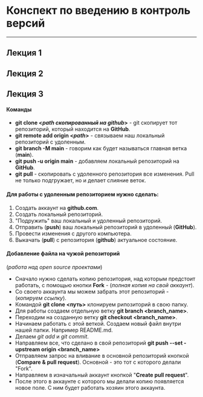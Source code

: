 # Конспект по введению в контроль версий 
***

## Лекция 1

## Лекция 2

## Лекция 3

#### Команды

- **git clone <*path скопированный на github*>** - git скопирует тот репозиторий, который находится на **GitHub**.
- **git remote add origin <*path*>** - связываем наш локальный репозиторий с удоленным.
- **git branch -M main** - говорим как будет называться главная ветка (**main**).
- **git push -u origin main** - добавляем локальный репозиторий на **GitHub**.
- **git pull** - скопировать с удоленного репозитория все изменения. Pull не только подгружает, но и делает слияние веток. 

#### Для работы с удоленным репозиторием нужно сделать:

1. Создать аккаунт на **github.com**.
2. Создать локальный репозиторий.
3. "Подружить" ваш локальный и удоленный репозиторий.
4. Отправить (**push**) ваш локальный репозиторий в удоленный (**GitHub**).
5. Провести изменения с другого компьютера.
6. Выкачать (**pull**) с репозитория (**github**) актуальное состояние.

#### Добавление файла на чужой репозиторий
(*работа над open source проектами*)

* Сначало нужно сделать копию репозитория, над которым предстоит работать, с помощью кнопки **Fork** - (*полная копия на свой аккаунт*).
* Со своего аккаунта мы можем забрать этот репозиторий - (*копируем ссылку*).
* Командой **git clone <путь>** клонируем рипозиторий в свою папку.
* Для работы создаем отдельную ветку **git branch <branch_name>**.
* Переходим на созданную ветку **git checkout <branch_name>**.
* Начинаем работать с этой веткой. Создаем новый файл внутри нашей папки. Например README.md.
* Делаем *git add* и *git commit*.
* Направляем все, что сделано в свой репозиторий **git push --set -upstream origin <branch_name>**
* Отправляем запрос на вливание в основной репозиторий кнопкой (**Compare & pull request**).
Основной - это тот с которого делали "Fork".
* Направляем в изначальный аккаунт кнопкой "**Create pull request**".
* После этого в аккаунте с которого мы делали копию появляется новое поле. С ним будет работать хозяин этого аккаунта. 


